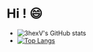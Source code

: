# Hi ! :smile:

- ![3hexV's GitHub stats](https://github-readme-stats.vercel.app/api?username=3hexV&show_icons=true&theme=tokyonight&hide=issues,contribs&hide_border=true) 
- [![Top Langs](https://github-readme-stats.vercel.app/api/top-langs/?username=3hexV&theme=tokyonight&layout=compact&&langs_count=4&hide_border=true&card_width=400)](https://github.com/anuraghazra/github-readme-stats)

